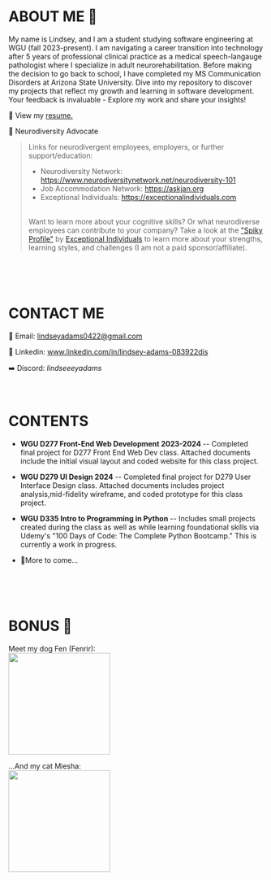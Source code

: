 # **ABOUT ME** 🌅
My name is Lindsey, and I am a student studying software engineering at WGU (fall 2023-present). I am navigating a career transition into technology after 5 years of professional clinical practice as a medical speech-langauge pathologist where I specialize in adult neurorehabilitation. Before making the decision to go back to school, I have completed my MS Communication Disorders at Arizona State University. Dive into my repository to discover my projects that reflect my growth and learning in software development. Your feedback is invaluable - Explore my work and share your insights!

💼 View my <a href="https://docs.google.com/document/d/16apGlyV-rfhVbw6ymIHxRNoz6J9Gpq9xghdgugXTL_w/edit?usp=sharing">resume.</a>

🧠 Neurodiversity Advocate 
>Links for neurodivergent employees, employers, or further support/education:
 >+ Neurodiversity Network: https://www.neurodiversitynetwork.net/neurodiversity-101
 >+ Job Accommodation Network: https://askjan.org
 >+ Exceptional Individuals: https://exceptionalindividuals.com
>  <br>
>Want to learn more about your cognitive skills? Or what neurodiverse employees can contribute to your company? Take a look at the <a href="https://exceptionalindividuals.com/candidates/neurodiversity-resources/spiky-profile/">"Spiky Profile"</a> by <a href="https://exceptionalindividuals.com">Exceptional Individuals</a> to learn more about your strengths, learning styles, and challenges (I am not a paid sponsor/affiliate). 
<br>
<br>
<br>

# **CONTACT ME**
📧 Email: lindseyadams0422@gmail.com

🔗 Linkedin: www.linkedin.com/in/lindsey-adams-083922dis

➡️ Discord: _lindseeeyadams_
<br>
<br>
<br>

# **CONTENTS**
+ **WGU D277 Front-End Web Development 2023-2024** -- Completed final project for D277 Front End Web Dev class. Attached documents include the initial visual layout and coded website for this class project. 

+ **WGU D279 UI Design 2024** -- Completed final project for D279 User Interface Design class. Attached documents includes project analysis,mid-fidelity wireframe, and coded prototype for this class project.

+ **WGU D335 Intro to Programming in Python** -- Includes small projects created during the class as well as while learning foundational skills via Udemy's "100 Days of Code: The Complete Python Bootcamp." This is currently a work in progress.

+ 📍More to come...
<br>
<br>
<br>

# **BONUS** 🌵 
Meet my dog Fen (Fenrir):
<br>
<img src="https://github.com/Lindsey-Adams/Portfolio/assets/154262747/2f9d1556-e88a-43a3-a8f8-6b326a45fd98" width="200">

...And my cat Miesha: 
<br>
<img src="https://github.com/Lindsey-Adams/Portfolio/assets/154262747/35824945-e12e-466d-92d0-5fc8e2e28e50" width="200">


